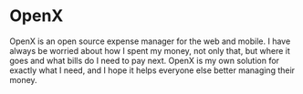 # OpenX
OpenX is an open source expense manager for the web and mobile. I have always be worried about how I spent my money, not only that, but where it goes and what bills do I need to pay next. OpenX is my own solution for exactly what I need, and I hope it helps everyone else better managing their money.
